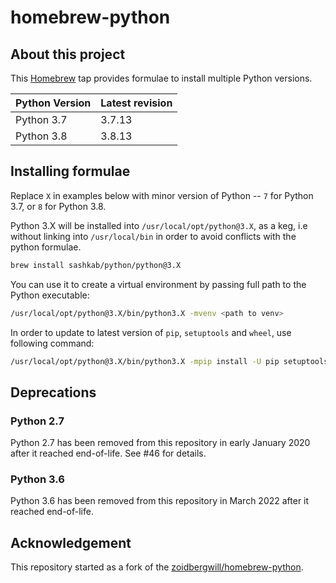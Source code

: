 # homebrew-python

## About this project

This [Homebrew](http://brew.sh) tap provides formulae to install multiple Python versions.

Python Version | Latest revision
---------------|----------------
Python 3.7     | 3.7.13
Python 3.8     | 3.8.13

## Installing formulae

Replace `X` in examples below with minor version of Python --  `7` for Python 3.7, or `8` for Python 3.8.

Python 3.X will be installed into `/usr/local/opt/python@3.X`, as a keg, i.e without linking into `/usr/local/bin` in order to avoid conflicts with the python formulae.

```bash
brew install sashkab/python/python@3.X
```

You can use it to create a virtual environment by passing full path to the Python executable:

```bash
/usr/local/opt/python@3.X/bin/python3.X -mvenv <path to venv>
```

In order to update to latest version of `pip`, `setuptools` and `wheel`, use following command:

```bash
/usr/local/opt/python@3.X/bin/python3.X -mpip install -U pip setuptools wheel
```

## Deprecations

### Python 2.7

Python 2.7 has been removed from this repository in early January 2020 after it reached end-of-life. See #46 for details.

### Python 3.6

Python 3.6 has been removed from this repository in March 2022 after it reached end-of-life.

## Acknowledgement

This repository started as a fork of the [zoidbergwill/homebrew-python][1].

[1]: https://github.com/zoidbergwill/homebrew-python
[46]: https://github.com/sashkab/homebrew-python/issues/46
